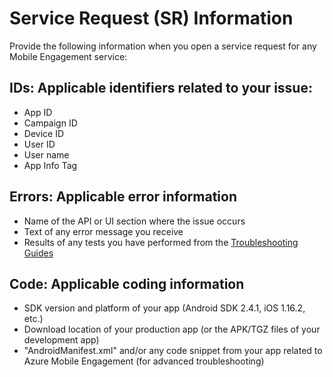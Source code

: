 <properties 
   pageTitle="Azure Mobile Engagement Troubleshooting Guide - Service Request Info" 
   description="Service Request Information required by Support team for troubleshooting Azure Mobile Engagement issues" 
   services="mobile-engagement" 
   documentationCenter="" 
   authors="piyushjo" 
   manager="dwrede" 
   editor=""/>

<tags
   ms.service="mobile-engagement"
   ms.devlang="na"
   ms.topic="article"
   ms.tgt_pltfrm="mobile-multiple"
   ms.workload="mobile" 
   ms.date="02/29/2016"
   ms.author="piyushjo"/>

# Service Request (SR) Information

Provide the following information when you open a service request for any Mobile Engagement service:
 
## IDs: Applicable identifiers related to your issue:
- App ID
- Campaign ID
- Device ID
- User ID
- User name
- App Info Tag
 
## Errors: Applicable error information 
- Name of the API or UI section where the issue occurs
- Text of any error message you receive
- Results of any tests you have performed from the [Troubleshooting Guides](http://go.microsoft.com/fwlink/?LinkId=524382)

## Code: Applicable coding information 
- SDK version and platform of your app (Android SDK 2.4.1, iOS 1.16.2, etc.)
- Download location of your production app (or the APK/TGZ files of your development app)
- "AndroidManifest.xml" and/or any code snippet from your app related to Azure Mobile Engagement (for advanced troubleshooting)

 